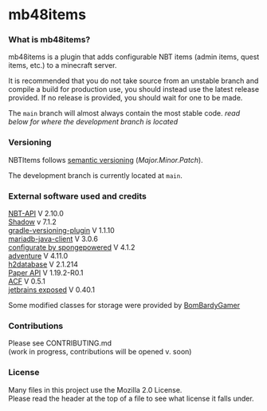 # mb48items

### What is mb48items?

mb48items is a plugin that adds configurable NBT items (admin items, quest items, etc.) to a minecraft server.

It is recommended that you do not take source from an unstable branch and compile a build for production use, 
you should instead use the latest release provided.
If no release is provided, you should wait for one to be made.

The `main` branch will almost always contain the most stable code.
*read below for where the development branch is located*

### Versioning

NBTItems follows [semantic versioning](https://semver.org/) (_Major.Minor.Patch_).

The development branch is currently located at `main`.

### External software used and credits
  
[NBT-API](https://github.com/tr7zw/Item-NBT-API) V 2.10.0  
[Shadow](https://github.com/johnrengelman/shadow) v 7.1.2   
[gradle-versioning-plugin](https://github.com/Glovo/gradle-versioning-plugin) V 1.1.10  
[mariadb-java-client](https://mariadb.org) V 3.0.6  
[configurate by spongepowered](https://github.com/SpongePowered/Configurate) V 4.1.2  
[adventure](https://github.com/KyoriPowered/adventure) V 4.11.0  
[h2database](https://github.com/h2database/h2database) V 2.1.214  
[Paper API](https://github.com/PaperMC/Paper) V 1.19.2-R0.1  
[ACF](https://github.com/aikar/commands) V 0.5.1  
[jetbrains exposed](https://github.com/JetBrains/Exposed) V 0.40.1

Some modified classes for storage were provided by [BomBardyGamer](https://github.com/bombardygamer)
  
### Contributions  
  
Please see CONTRIBUTING.md  
(work in progress, contributions will be opened v. soon)
  
### License

Many files in this project use the Mozilla 2.0 License.  
Please read the header at the top of a file to see what license it falls under.  
